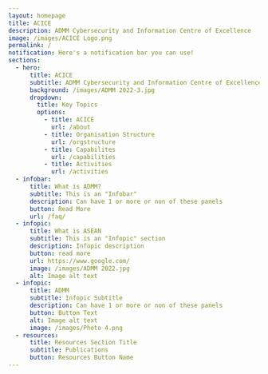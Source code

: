 ```yaml
---
layout: homepage
title: ACICE
description: ADMM Cybersecurity and Information Centre of Excellence
image: /images/ACICE Logo.png
permalink: /
notification: Here's a notification bar you can use!
sections:
  - hero:
      title: ACICE
      subtitle: ADMM Cybersecurity and Information Centre of Excellence
      background: /images/ADMM 2022-3.jpg
      dropdown:
        title: Key Topics
        options:
          - title: ACICE
            url: /about
          - title: Organisation Structure
            url: /orgstructure
          - title: Capabilites
            url: /capabilities
          - title: Activities
            url: /activities
  - infobar:
      title: What is ADMM?
      subtitle: This is an "Infobar"
      description: Can have 1 or more or non of these panels
      button: Read More
      url: /faq/
  - infopic:
      title: What is ASEAN
      subtitle: This is an "Infopic" section
      description: Infopic description
      button: read more
      url: https://www.google.com/
      image: /images/ADMM 2022.jpg
      alt: Image alt text
  - infopic:
      title: ADMM
      subtitle: Infopic Subtitle
      description: Can have 1 or more or non of these panels
      button: Button Text
      alt: Image alt text
      image: /images/Photo 4.png
  - resources:
      title: Resources Section Title
      subtitle: Publications
      button: Resources Button Name
---
```

